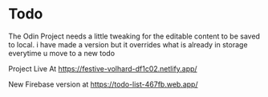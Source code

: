 # Todo
The Odin Project
needs a little tweaking for the editable content to be saved to local. i have made a version but it overrides what is already in storage everytime u move to a new todo

Project Live At https://festive-volhard-df1c02.netlify.app/

New Firebase version at https://todo-list-467fb.web.app/
